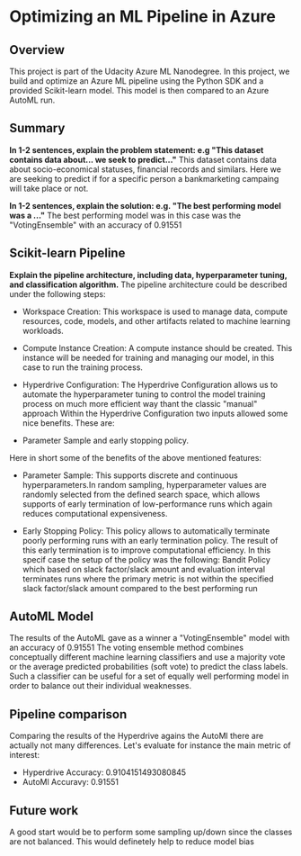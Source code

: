 # Optimizing an ML Pipeline in Azure

## Overview
This project is part of the Udacity Azure ML Nanodegree.
In this project, we build and optimize an Azure ML pipeline using the Python SDK and a provided Scikit-learn model.
This model is then compared to an Azure AutoML run.

## Summary
**In 1-2 sentences, explain the problem statement: e.g "This dataset contains data about... we seek to predict..."**
This dataset contains data about socio-economical statuses, financial records and similars. Here we are seeking to predict if for a specific person a bankmarketing campaing will take place or not.

**In 1-2 sentences, explain the solution: e.g. "The best performing model was a ..."**
The best performing model was in this case was the "VotingEnsemble" with an accuracy of 0.91551

## Scikit-learn Pipeline
**Explain the pipeline architecture, including data, hyperparameter tuning, and classification algorithm.**
The pipeline architecture could be described under the following steps:
- Workspace Creation:
This workspace is used to manage data, compute resources, code, models, and other artifacts related to machine learning workloads.
- Compute Instance Creation:
A compute instance should be created. This instance will be needed for training and managing our model, in this case to run the training process.
- Hyperdrive Configuration:
The Hyperdrive Configuration allows us to automate the hyperparameter tuning to control the model training process on much more efficient way thant the classic "manual" approach
Within the Hyperdrive Configuration two inputs allowed some nice benefits. These are:

- Parameter Sample and early stopping policy.

Here in short some of the benefits of the above mentioned features:

- Parameter Sample:
  This supports discrete and continuous hyperparameters.In random sampling, hyperparameter values are randomly selected from the defined search space, which allows supports of   early termination of low-performance runs which again reduces computational expensiveness.

- Early Stopping Policy:
  This policy allows to automatically terminate poorly performing runs with an early termination policy. The result of this early termination is to improve computational   efficiency. In this specif case the setup of the policy was the following: Bandit Policy which based on slack factor/slack amount and evaluation interval terminates runs where   the primary metric is not within the specified slack factor/slack amount compared to the best performing run

## AutoML Model 
The results of the AutoML gave as a winner a "VotingEnsemble" model with an accuracy of 0.91551
The voting ensemble method combines conceptually different machine learning classifiers and use a majority vote or the average predicted probabilities (soft vote) to predict the class labels. Such a classifier can be useful for a set of equally well performing model in order to balance out their individual weaknesses.

## Pipeline comparison
Comparing the results of the Hyperdrive agains the AutoMl there are actually not many differences. Let's evaluate for instance the main metric of interest:

- Hyperdrive Accuracy: 0.9104151493080845
- AutoMl Accuravy: 0.91551

## Future work
A good start would be to perform some sampling up/down since the classes are not balanced. This would definetely help to reduce model bias


